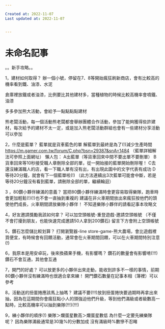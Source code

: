 ```yaml
---

Created at: 2022-11-07
Last updated at: 2022-11-07


---
```


# 未命名記事


。。新手攻略。。

1，建材如何取得？
辦一個小號，停留在7、8等開始瘋狂刷新商店，會有比較高的機率看到鐵、油漆、水泥

倉庫裡放鐵或者油漆，比例要比其他建材多，當種植物的時候比較高機率會噴鐵、油漆

多多參加熊大活動，會給予一點點點點建材

熊老闆活動，每一個活動熊老闆都會舉辦團體合作活動，參加了能夠獲得些許建材，每次給予的建材不太一定，或是加入熊老闆活動群組也會有一些建材分享活動可以參加

2，什麼是藍單？
藍單就是貨車藍色的單
解藍單到最終是為了(!)減少生產時間
https://m.gamer.com.tw/forum/C.php?bsn=29387&snA=1484
（藍單詳細解法可參照上面網址）
懶人包：
A出藍單（等貨車回來中間不要出單不要刪單）
B貨車回來等10秒接受職人章刪除全部的單，從一開始接的藍單開始刪除喔！
C去還沒練滿職人的店，看一下職人單有沒有出，有出現此圖中的文字代表有成功
D等待20分鐘，就會有下一個藍單啦(!)
（此方法連續出3次藍單可能會中斷，若是等待20分鐘沒有看到藍單，請刪除全部的單，繼續輪迴）

3 ，80鑽小夥伴練滿的意義？
當把80鑽小夥伴練滿時會更容易取得樂隊，跑車時會更加輕鬆(!)(!)也不會一直抽到重複的
建議在非火車期間放出來瘋狂按他們的頭使他們成長，火車期間請放樂隊小夥伴！
不知道樂隊小夥伴的請看記事本攻略文

4，好友邀請獎勵我該如何拿？
可以加空頭帳號-重登遊戲-邀請空頭帳號
（不僅不會打擾到朋友，也能快速完成邀請50人拿到200鑽石)
留言下方會附上空頭帳號

5，鑽石怎麼儲比較划算？
打開瀏覽器-line store-game-熊大農場，會比遊戲裡買便宜，有時候會有回饋活動，通常會在火車期間回饋，可以在火車期間特別注意(!)

6，我原本是用安卓玩，後來換蘋果手機，有影響嗎？
鑽石的數量會有影響唷(!!!)鑽石不會互通，其他會互通

7，開門的好處？
可以放更多的小夥伴出來走動，能收到許多不一樣的事情，前期80鑽小夥伴沒有練滿時也很適合拿來練！
開門鑽石數量在記事本相（簿裡）可以參考

8，活動送的扭蛋捲應該馬上抽嗎？
建議不要(!!!)放到扭蛋捲快要過期時再拿出來抽，因為在這期間你會瘋狂點小人的頭強迫他們升級，等到他們滿級或者級數高一點時，比較高機率可以抽到樂隊(!!!)(!!!)

9，練小夥伴的順序(!)
樂隊＞爛蛋星數高＞爛蛋星數低
為什麼一定要先練樂隊呢？
因為樂隊滿級通常是30幾%的分數加成 沒有滿級時%數慘不忍睹


